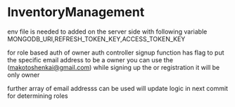 # InventoryManagement

env file is needed to added on the server side with following variable 
MONGODB_URI,REFRESH_TOKEN_KEY,ACCESS_TOKEN_KEY

for role based auth of owner auth controller signup function has flag to put the specific email address to be a owner you can use the (makotoshenkai@gmail.com) while signing up the or registration it will be only owner 


further array of email addresss can be used will update logic in next commit for determining roles 

